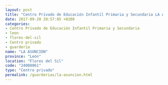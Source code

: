 ```yaml
---
layout: post
title: "Centro Privado de Educación Infantil Primaria y Secundaria LA ASUNCION"
date: 2017-09-20 20:57:05 +0200
categories:
- Centro Privado de Educación Infantil Primaria y Secundaria
- leon
- flores-del-sil
- Centro privado
- guarderia
name: "LA ASUNCION"
province: "León"
location: "Flores del Sil"
code: "24008061"
type: "Centro privado"
permalink: /guarderias/la-asuncion.html
---
```

